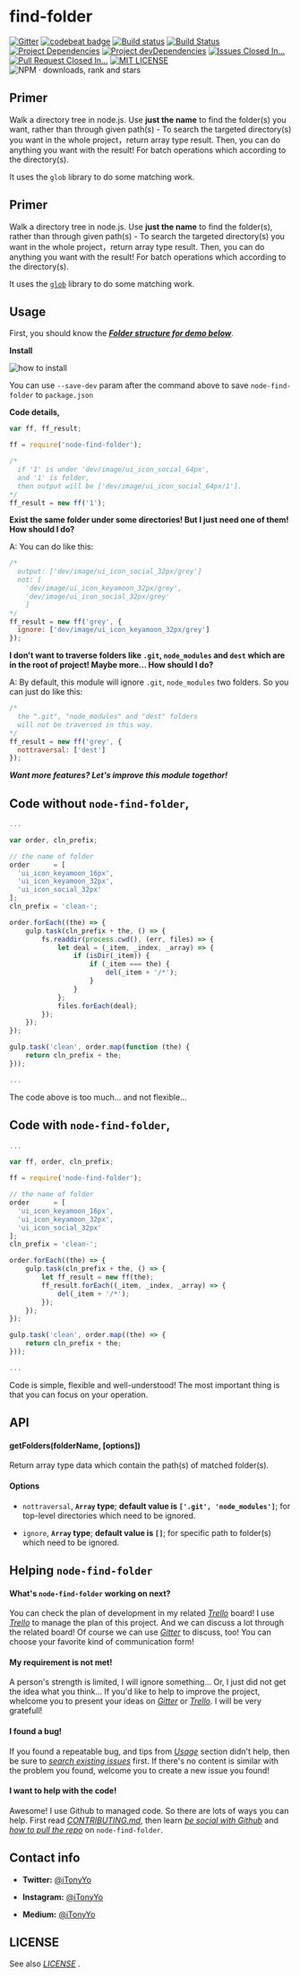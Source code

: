 find-folder
===========

[![Gitter](https://badges.gitter.im/Join%20Chat.svg)](https://gitter.im/iTonyYo/node-find-folder?utm_source=badge&utm_medium=badge&utm_campaign=pr-badge) [![codebeat badge](https://codebeat.co/badges/daedcdf2-69e4-4958-b394-adc84c85776f)](https://codebeat.co/projects/github-com-itonyyo-node-find-folder-develop) [![Build status](https://ci.appveyor.com/api/projects/status/tgg5rob05g94mao9/branch/master?svg=true)](https://ci.appveyor.com/project/iTonyYo/node-find-folder/branch/master) [![Build Status](https://travis-ci.org/iTonyYo/node-find-folder.svg)](https://travis-ci.org/iTonyYo/node-find-folder) [![Project Dependencies](https://david-dm.org/iTonyYo/node-find-folder.png)](https://david-dm.org/iTonyYo/node-find-folder '点击 · Click') [![Project devDependencies](https://david-dm.org/iTonyYo/node-find-folder/dev-status.png)](https://david-dm.org/iTonyYo/node-find-folder#info=devDependencies '点击 · Click') [![Issues Closed In...](http://img.shields.io/badge/Issues%20Closed%20In-Not%20Available-red.svg?style=flat)](http://issuestats.com/github/iTonyYo/node-find-folder '点击 · Click') [![Pull Request Closed In...](http://img.shields.io/badge/Pull%20Requests%20Closed%20In-5%20minutes-brightgreen.svg?style=flat)](http://issuestats.com/github/iTonyYo/node-find-folder '点击 · Click') [![MIT LICENSE](https://camo.githubusercontent.com/377eda57da4e5aff0480df11e5a0ada0b5d95903/687474703a2f2f696d672e736869656c64732e696f2f6e706d2f6c2f69732d6f626a6563742e737667)](https://github.com/iTonyYo/WSK_IMAGE/blob/master/LICENSE '点击 · Click') ![NPM · downloads, rank and stars](https://nodei.co/npm/node-find-folder.png?downloads=true&downloadRank=true&stars=true)



Primer
------

Walk a directory tree in node.js. Use **just the name** to find the folder(s) you want, rather than through given path(s)  - To search the targeted directory(s) you want in the whole project，return array type result. Then, you can do anything you want with the result! For batch operations which according to the directory(s).

It uses the `glob` library to do some matching work.



Primer
------

Walk a directory tree in node.js. Use **just the name** to find the folder(s), rather than through given path(s)  - To search the targeted directory(s) you want in the whole project，return array type result. Then, you can do anything you want with the result! For batch operations which according to the directory(s).

It uses the [`glob`](https://www.npmjs.com/package/glob) library to do some matching work.



Usage
-----

First, you should know the [***Folder structure for demo below***](https://gist.github.com/iTonyYo/8df470481bdb7f4a0e4d '点击 · Click').

**Install**

![how to install](https://nodei.co/npm/node-find-folder.png?mini=true)

You can use `--save-dev` param after the command above to save `node-find-folder` to `package.json`

**Code details,**

```js
var ff, ff_result;

ff = require('node-find-folder');

/*
  if '1' is under 'dev/image/ui_icon_social_64px',
  and '1' is folder,
  then output will be ['dev/image/ui_icon_social_64px/1'].
*/
ff_result = new ff('1');
```

**Exist the same folder under some directories! But I just need one of them! How should I do?**

A: You can do like this:

```js
/*
  output: ['dev/image/ui_icon_social_32px/grey']
  not: [
    'dev/image/ui_icon_keyamoon_32px/grey',
    'dev/image/ui_icon_social_32px/grey'
    ]
*/
ff_result = new ff('grey', {
  ignore: ['dev/image/ui_icon_keyamoon_32px/grey']
});
```

**I don't want to traverse folders like `.git`, `node_modules` and `dest` which are in the root of project! Maybe more... How should I do?**

A: By default, this module will ignore `.git`, `node_modules` two folders. So you can just do like this:

```js
/*
  the ".git", "node_modules" and "dest" folders
  will not be traversed in this way.
*/
ff_result = new ff('grey', {
  nottraversal: ['dest']
});
```

***Want more features? Let's improve this module togethor!***



Code without `node-find-folder`,
--------------------------------

```js
...

var order, cln_prefix;

// the name of folder
order      = [
  'ui_icon_keyamoon_16px',
  'ui_icon_keyamoon_32px',
  'ui_icon_social_32px'
];
cln_prefix = 'clean-';

order.forEach((the) => {
	gulp.task(cln_prefix + the, () => {
		fs.readdir(process.cwd(), (err, files) => {
			let deal = (_item, _index, _array) => {
				if (isDir(_item)) {
					if (_item === the) {
						del(_item + '/*');
					}
				}
			};
			files.forEach(deal);
		});
	});
});

gulp.task('clean', order.map(function (the) {
	return cln_prefix + the;
}));

...
```
The code above is too much... and not flexible...



Code with `node-find-folder`,
-----------------------------

```js
...

var ff, order, cln_prefix;

ff = require('node-find-folder');

// the name of folder
order      = [
  'ui_icon_keyamoon_16px',
  'ui_icon_keyamoon_32px',
  'ui_icon_social_32px'
];
cln_prefix = 'clean-';

order.forEach((the) => {
	gulp.task(cln_prefix + the, () => {
		let ff_result = new ff(the);
		ff_result.forEach((_item, _index, _array) => {
			del(_item + '/*');
		});
	});
});

gulp.task('clean', order.map((the) => {
	return cln_prefix + the;
}));

...
```
Code is simple, flexible and well-understood! The most important thing is that you can focus on your operation.



API
------

#### getFolders(folderName, [options])

Return array type data which contain the path(s) of matched folder(s).

#### Options

+ `nottraversal`, **`Array` type**; **default value is `['.git', 'node_modules']`**; for top-level directories which need to be ignored.

+ `ignore`, **`Array` type**; **default value is `[]`**; for specific path to folder(s) which need to be ignored.



Helping `node-find-folder`
--------------------------

#### What's `node-find-folder` working on next?

You can check the plan of development in my related [*Trello*](https://trello.com/b/Hc2tSxlR '点击 · Click') board! I use [*Trello*](https://trello.com/ '点击 · Click') to manage the plan of this project. And we can discuss a lot through the related board! Of course we can use [*Gitter*](https://gitter.im/iTonyYo/node-find-folder '点击 · Click') to discuss, too! You can choose your favorite kind of communication form!

#### My requirement is not met!

A person's strength is limited, I will ignore something... Or, I just did not get the idea what you think... If you'd like to help to improve the project, whelcome you to present your ideas on [*Gitter*](https://gitter.im/iTonyYo/node-find-folder '点击 · Click') or [*Trello*](https://trello.com/b/Hc2tSxlR '点击 · Click'). I will be very gratefull!

#### I found a bug!

If you found a repeatable bug, and tips from [*Usage*](https://github.com/iTonyYo/node-find-folder#usage '点击 · Click') section didn't help, then be sure to [*search existing issues*](https://github.com/iTonyYo/node-find-folder/issues '点击 · Click') first. If there's no content is similar with the problem you found, welcome you to create a new issue you found!

#### I want to help with the code!

Awesome! I use Github to managed code. So there are lots of ways you can help. First read [*CONTRIBUTING.md*](https://github.com/iTonyYo/node-find-folder/blob/master/doc/CONTRIBUTION.md '点击 · Click'), then learn [*be social with Github*](https://help.github.com/articles/be-social/) and [*how to pull the repo*](https://help.github.com/articles/creating-a-pull-request/ '点击 · Click') on `node-find-folder`.



Contact info
------------

+ **Twitter:** [@iTonyYo](https://twitter.com/iTonyYo)

+ **Instagram:** [@iTonyYo](http://instagram.com/itonyyo/)

+ **Medium:** [@iTonyYo](https://medium.com/@itonyyo)



LICENSE
-------

See also [*LICENSE*](https://github.com/iTonyYo/node-find-folder/blob/master/LICENSE '点击 · Click') .
